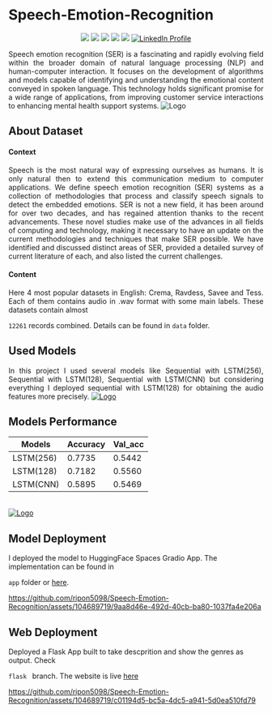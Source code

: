# Speech-Emotion-Recognition

<p align="center">
<img src="https://img.shields.io/badge/Made%20by%20-Md. Minhaj Uddin-blue">
<img src="https://badges.frapsoft.com/os/v1/open-source.svg?v=103">
<img src="https://img.shields.io/badge/Contributions-welcome-green">
<img src="https://img.shields.io/badge/python-v3.11%2B-blue" />
<img src="https://img.shields.io/badge/tensorflow-2.13.0-orange">
<a href="https://www.linkedin.com/in/md-minhaj-uddin-a072b4182/">
  <img src="https://img.shields.io/badge/-LinkedIn-blue?style=flat&logo=linkedin&logoColor=white" alt="LinkedIn Profile">
</a>
</p>

<p align="justify">Speech emotion recognition (SER) is a fascinating and rapidly evolving field within the broader domain of natural language processing (NLP) and human-computer interaction. It focuses on the development of algorithms and models capable of identifying and understanding the emotional content conveyed in spoken language. This technology holds significant promise for a wide range of applications, from improving customer service interactions to enhancing mental health support systems.
<img src = "image/voice_of_child.webp" alt="Logo">
</p>
<h2 id="about_data"> About Dataset </h2>
<h4 id="context"> Context </h4>
<p align="justify">
Speech is the most natural way of expressing ourselves as humans. It is only natural then to extend this communication medium to computer applications. We define speech emotion recognition (SER) systems as a collection of methodologies that process and classify speech signals to detect the embedded emotions. SER is not a new field, it has been around for over two decades, and has regained attention thanks to the recent advancements. These novel studies make use of the advances in all fields of computing and technology, making it necessary to have an update on the current methodologies and techniques that make SER possible. We have identified and discussed distinct areas of SER, provided a detailed survey of current literature of each, and also listed the current challenges.
</p>
<h4 id="content"> Content </h4>
<p align="justify">
Here 4 most popular datasets in English: Crema, Ravdess, Savee and Tess. Each of them contains audio in .wav format with some main labels. These datasets contain almost 
  
  `12261` records combined. Details can be found in `data` folder.<br/>
</p>
<h2 id="model"> Used Models </h2>
<p align="justify">
In this project I used several models like Sequential with LSTM(256), Sequential with LSTM(128), Sequential with LSTM(CNN) but considering everything I deployed sequential with LSTM(128) for obtaining the audio features more precisely.
<a href="#">
    <img src="https://i.imgur.com/f1TqviT.jpeg" alt="Logo">
  </a>
</p>
<h2 id="performance"> Models Performance </h2>

Models | Accuracy | Val_acc
--- | --- | ---
LSTM(256) | 0.7735 | 0.5442
LSTM(128) | 0.7182 | 0.5560
LSTM(CNN) | 0.5895 | 0.5469

<br/>
<a href="#">
    <img src="https://user-images.githubusercontent.com/39909903/91179186-0798df80-e69b-11ea-824a-f2f65a7c082a.jpg" alt="Logo">
  </a>

<h2 id="deployment"> Model Deployment </h2>
I deployed the model to HuggingFace Spaces Gradio App. The implementation can be found in 

`app` folder or [here](https://huggingface.co/spaces/minhaj-ripon/Speech_Emotion_Detector). <br/>


https://github.com/ripon5098/Speech-Emotion-Recognition/assets/104689719/9aa8d46e-492d-40cb-ba80-1037fa4e206a

<h2 id="web_deployment"> Web Deployment </h2>
Deployed a Flask App built to take descprition and show the genres as output. Check 

`flask ` branch. The website is live [here](https://speech-emotion-recognition-u7jt.onrender.com)


https://github.com/ripon5098/Speech-Emotion-Recognition/assets/104689719/c01194d5-bc5a-4dc5-a941-5d0ea510fd79


